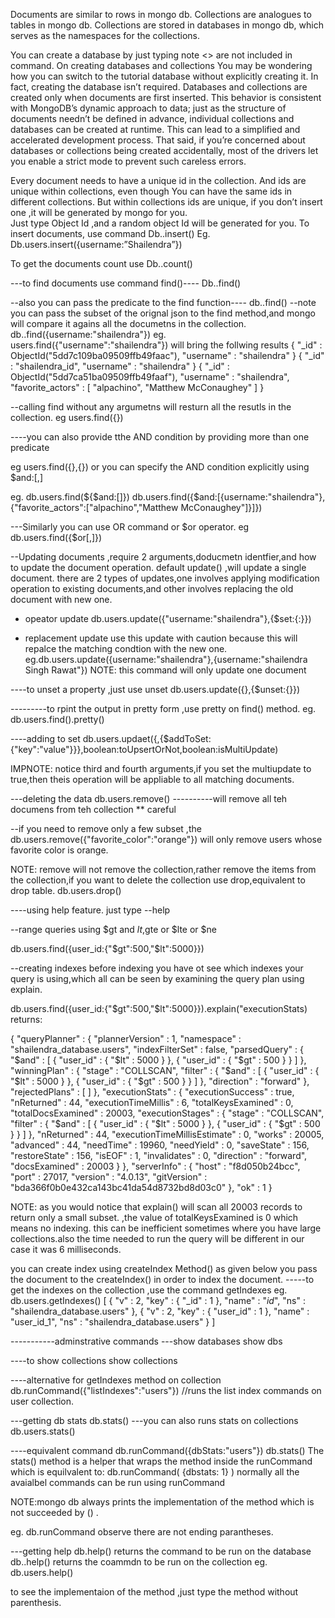 
Documents are similar to rows in mongo db.
Collections are analogues to tables in mongo db.
Collections are stored in databases in mongo db, which serves as the namespaces for the collections.

You can create a database by just typing <switch database>   note <> are not included in command.
On creating databases and collections
You may be wondering how you can switch to the tutorial database without explicitly
creating it. In fact, creating the database isn’t required. Databases and collections
are created only when documents are first inserted. This behavior is consistent with
MongoDB’s dynamic approach to data; just as the structure of documents needn’t
be defined in advance, individual collections and databases can be created at runtime.
This can lead to a simplified and accelerated development process. That said,
if you’re concerned about databases or collections being created accidentally, most
of the drivers let you enable a strict mode to prevent such careless errors.

Every document needs to have a unique id in the collection. And ids are unique within collections, even though
You can have the same ids in different collections. But within collections ids are unique, if you don’t insert one ,it will be generated by mongo for you.  
Just type Object Id  ,and a random object Id will be generated for you.
To insert documents, use command
Db.<collectionsName>.insert(<document>)
Eg.
Db.users.insert({username:”Shailendra”})

To get the documents count use 
Db.<collections>.count()

---to find documents use command find()----
Db.<collections>.find()

--also you can pass the predicate to the find function----
db.<collections>.find(<predicate>)
--note you can pass the subset of the orignal json to the find method,and mongo will compare it agains all the documetns in the collection.
db.<collections>.find({username:"shailendra"})
eg.
users.find({"username":"shailendra"}) will bring the follwing results
{ "_id" : ObjectId("5dd7c109ba09509ffb49faac"), "username" : "shailendra" }
{ "_id" : "shailendra_id", "username" : "shailendra" }
{ "_id" : ObjectId("5dd7ca51ba09509ffb49faaf"), "username" : "shailendra", "favorite_actors" : [ "alpachino", "Matthew McConaughey" ] }

--calling find without any argumetns will resturn all the resutls in the collection.
eg  users.find({})

----you can also provide tthe AND condition by providing more than one predicate

eg users.find({<firstdocument>},{<secondDocument>})
or you can specify the AND condition explicitly using $and:[<conditionA>,<conditionB>]

eg. db.users.find(${$and:[]})
db.users.find({$and:[{username:"shailendra"},{"favorite_actors":["alpachino","Matthew McConaughey"]}]})


---Similarly you can use OR command or $or operator.
eg db.users.find({$or[<condtionA>,<conditonB>]})

--Updating documents ,require 2 arguments,doducmetn identfier,and how to update the document operation.
default update() ,will update a single document.
there are 2 types of updates,one involves applying modification operation to existing documents,and other involves replacing the old document with new one.
* opeator update
db.users.update({"username:"shailendra"},{$set:{<columnName>:<columnvalue>}})

* replacement update
use this update with caution because this will repalce the matching condtion with the new one.
eg.db.users.update({username:"shailendra"},{username:"shailendra Singh Rawat"})
NOTE: this command will only update one document

----to unset a property ,just use unset
db.users.update({<identifierjson>},{$unset:{<replacementJson>}})


---------to rpint the output in pretty form ,use pretty on find() method.
eg. db.users.find().pretty()

----adding to set
db.users.updaet({<condition1>,{$addToSet:{"key":"value"}}},boolean:toUpsertOrNot,boolean:isMultiUpdate)

IMPNOTE:  notice third and fourth arguments,if you set the multiupdate to true,then theis operation will be appliable to all matching documents.


---deleting the data
db.users.remove()  ----------will remove all teh documens from teh collection  ** careful

--if you need to remove only a few subset ,the
db.users.remove({"favorite_color":"orange"}) will only remove users whose favorite color is orange.

NOTE: remove will not remove the collection,rather remove the items from the collection,if you want to delete the collection use drop,equivalent to drop table.
db.users.drop()



----using help feature. just type --help 




--range queries using $gt and $lt ,$gte or $lte or $ne

db.users.find({user_id:{"$gt":500,"$lt":5000}})

--creating indexes
before indexing you have ot see which indexes your query is using,which all can be seen by examining the query plan using explain.

db.users.find({user_id:{"$gt":500,"$lt":5000}}).explain("executionStats)    returns:

{
        "queryPlanner" : {
                "plannerVersion" : 1,
                "namespace" : "shailendra_database.users",
                "indexFilterSet" : false,
                "parsedQuery" : {
                        "$and" : [
                                {
                                        "user_id" : {
                                                "$lt" : 5000
                                        }
                                },
                                {
                                        "user_id" : {
                                                "$gt" : 500
                                        }
                                }
                        ]
                },
                "winningPlan" : {
                        "stage" : "COLLSCAN",
                        "filter" : {
                                "$and" : [
                                        {
                                                "user_id" : {
                                                        "$lt" : 5000
                                                }
                                        },
                                        {
                                                "user_id" : {
                                                        "$gt" : 500
                                                }
                                        }
                                ]
                        },
                        "direction" : "forward"
                },
                "rejectedPlans" : [ ]
        },
        "executionStats" : {
                "executionSuccess" : true,
                "nReturned" : 44,
                "executionTimeMillis" : 6,
                "totalKeysExamined" : 0,
                "totalDocsExamined" : 20003,
                "executionStages" : {
                        "stage" : "COLLSCAN",
                        "filter" : {
                                "$and" : [
                                        {
                                                "user_id" : {
                                                        "$lt" : 5000
                                                }
                                        },
                                        {
                                                "user_id" : {
                                                        "$gt" : 500
                                                }
                                        }
                                ]
                        },
                        "nReturned" : 44,
                        "executionTimeMillisEstimate" : 0,
                        "works" : 20005,
                        "advanced" : 44,
                        "needTime" : 19960,
                        "needYield" : 0,
                        "saveState" : 156,
                        "restoreState" : 156,
                        "isEOF" : 1,
                        "invalidates" : 0,
                        "direction" : "forward",
                        "docsExamined" : 20003
                }
        },
        "serverInfo" : {
                "host" : "f8d050b24bcc",
                "port" : 27017,
                "version" : "4.0.13",
                "gitVersion" : "bda366f0b0e432ca143bc41da54d8732bd8d03c0"
        },
        "ok" : 1
}

NOTE:
as you would notice that explain() will scan all 20003 records to return only a small subset. ,the value of totalKeysExamined is 0 which means
no indexing. this can be inefficient sometimes where you have large collections.also the time needed to run the query will be different in our
case it was 6 milliseconds.

you can create index using createIndex Method() as given below
you pass the document to the createIndex() in order to index  the document.
-----to get the indexes on the collection ,use the command getIndexes
eg.
db.users.getIndexes()
[
        {
                "v" : 2,
                "key" : {
                        "_id" : 1
                },
                "name" : "_id_",
                "ns" : "shailendra_database.users"
        },
        {
                "v" : 2,
                "key" : {
                        "user_id" : 1
                },
                "name" : "user_id_1",
                "ns" : "shailendra_database.users"
        }
]


-----------adminstrative commands
---show databases
show dbs

----to show collections
show collections

----alternative for getIndexes method on collection
db.runCommand({"listIndexes":"users"})  //runs the list index commands on user collection.


---getting db stats
db.stats()
---you can also runs stats on collections
db.users.stats()

----equivalent command   db.runCommand({dbStats:"users"})
db.stats()
The stats() method is a helper that wraps the method inside the runCommand
which is equilvalent to:
db.runCommand( {dbstats: 1} )
normally all the avaialbel commands can be run using runCommand


NOTE:mongo db always prints the implementation of the method which is not succeeded by () .

eg. db.runCommand   observe there are not ending parantheses.

---getting help
db.help()   returns the command to be run on the database
db.<collectionName>.help() returns the coammdn to be run on the collection 
eg. db.users.help()

to see the implementaion of the method ,just type the method without parenthesis.
